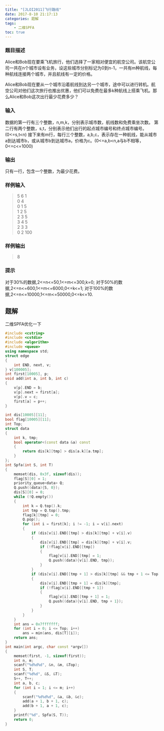 ```yaml
---
title: "[JLOI2011]飞行路线"
date: 2017-8-10 21:17:13
categories: 题解
tags:
    - 二维SPFA
toc: true
---
```


### 题目描述
Alice和Bob现在要乘飞机旅行，他们选择了一家相对便宜的航空公司。该航空公司一共在n个城市设有业务，设这些城市分别标记为0到n-1，一共有m种航线，每种航线连接两个城市，并且航线有一定的价格。

<!--more-->

Alice和Bob现在要从一个城市沿着航线到达另一个城市，途中可以进行转机。航空公司对他们这次旅行也推出优惠，他们可以免费在最多k种航线上搭乘飞机。那么Alice和Bob这次出行最少花费多少？

### 输入
数据的第一行有三个整数，n,m,k，分别表示城市数，航线数和免费乘坐次数。
第二行有两个整数，s,t，分别表示他们出行的起点城市编号和终点城市编号。(0<=s,t<n)
接下来有m行，每行三个整数，a,b,c，表示存在一种航线，能从城市a到达城市b，或从城市b到达城市a，价格为c。(0<=a,b<n,a与b不相等，0<=c<=1000)
 
### 输出
只有一行，包含一个整数，为最少花费。

### 样例输入
>5 6 1  
0 4  
0 1 5  
1 2 5  
2 3 5  
3 4 5  
2 3 3  
0 2 100  

### 样例输出
>8  

### 提示
对于30%的数据,2<=n<=50,1<=m<=300,k=0;
对于50%的数据,2<=n<=600,1<=m<=6000,0<=k<=1;
对于100%的数据,2<=n<=10000,1<=m<=50000,0<=k<=10.


## 题解

二维SPFA优化一下

```c++
#include <cstring>
#include <cstdio>
#include <algorithm>
#include <queue>
using namespace std;
struct edge
{
    int END, next, v;
} v[100005];
int first[10005], p;
void add(int a, int b, int c)
{
    v[p].END = b;
    v[p].next = first[a];
    v[p].v = c;
    first[a] = p++;
}
 
int dis[10005][11];
bool flag[10005][11];
int Top;
struct data
{
    int k, tmp;
    bool operator<(const data &a) const
    {
        return dis[k][tmp] > dis[a.k][a.tmp];
    }
};
int Spfa(int S, int T)
{
    memset(dis, 0x3f, sizeof(dis));
    flag[S][0] = 1;
    priority_queue<data> Q;
    Q.push((data){S, 0});
    dis[S][0] = 0;
    while (!Q.empty())
    {
        int k = Q.top().k;
        int tmp = Q.top().tmp;
        flag[k][tmp] = 0;
        Q.pop();
        for (int i = first[k]; i != -1; i = v[i].next)
        {
            if (dis[v[i].END][tmp] > dis[k][tmp] + v[i].v)
            {
                dis[v[i].END][tmp] = dis[k][tmp] + v[i].v;
                if (!flag[v[i].END][tmp])
                {
                    flag[v[i].END][tmp] = 1;
                    Q.push((data){v[i].END, tmp});
                }
            }
            if (dis[v[i].END][tmp + 1] > dis[k][tmp] && tmp + 1 <= Top)
            {
                dis[v[i].END][tmp + 1] = dis[k][tmp];
                if (!flag[v[i].END][tmp + 1])
                {
                    flag[v[i].END][tmp + 1] = 1;
                    Q.push((data){v[i].END, tmp + 1});
                }
            }
        }
    }
    int ans = 0x7fffffff;
    for (int i = 0; i <= Top; i++)
        ans = min(ans, dis[T][i]);
    return ans;
}
int main(int argc, char const *argv[])
{
    memset(first, -1, sizeof(first));
    int n, m;
    scanf("%d%d%d", &n, &m, &Top);
    int S, T;
    scanf("%d%d", &S, &T);
    S++, T++;
    int a, b, c;
    for (int i = 1; i <= m; i++)
    {
        scanf("%d%d%d", &a, &b, &c);
        add(a + 1, b + 1, c);
        add(b + 1, a + 1, c);
    }
    printf("%d", Spfa(S, T));
    return 0;
}
```